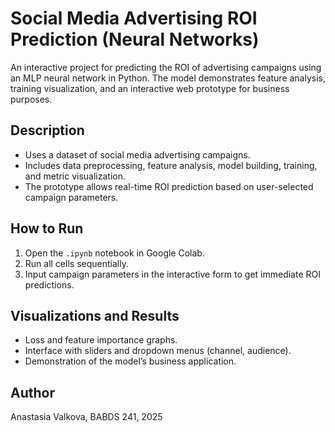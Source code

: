 # Social Media Advertising ROI Prediction (Neural Networks)
An interactive project for predicting the ROI of advertising campaigns using an MLP neural network in Python. The model demonstrates feature analysis, training visualization, and an interactive web prototype for business purposes.
## Description
- Uses a dataset of social media advertising campaigns.
- Includes data preprocessing, feature analysis, model building, training, and metric visualization.
- The prototype allows real-time ROI prediction based on user-selected campaign parameters.
## How to Run
1. Open the `.ipynb` notebook in Google Colab.
2. Run all cells sequentially.
3. Input campaign parameters in the interactive form to get immediate ROI predictions.
## Visualizations and Results
- Loss and feature importance graphs.
- Interface with sliders and dropdown menus (channel, audience).
- Demonstration of the model’s business application.
## Author
Anastasia Valkova, BABDS 241, 2025
